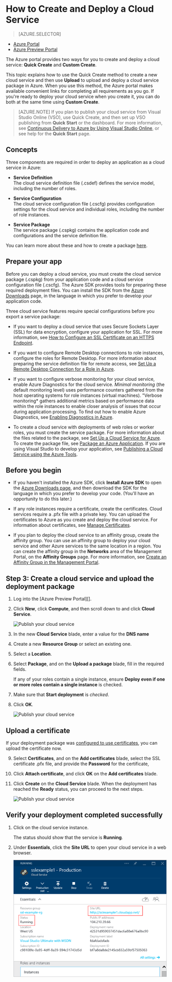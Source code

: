 <properties
	pageTitle="How to create and deploy a cloud service - Azure"
	description="Learn how to create and deploy a cloud service using the Quick Create method in Azure."
	services="cloud-services"
	documentationCenter=""
	authors="Thraka"
	manager="timlt"
	editor=""/>

<tags
	ms.service="cloud-services"
	ms.workload="tbd"
	ms.tgt_pltfrm="na"
	ms.devlang="na"
	ms.topic="hero-article"
	ms.date="06/30/2015"
	ms.author="adegeo"/>




# How to Create and Deploy a Cloud Service

> [AZURE.SELECTOR]
- [Azure Portal](cloud-services-how-to-create-deploy.md)
- [Azure Preview Portal](cloud-services-how-to-create-deploy-portal.md)

The Azure portal provides two ways for you to create and deploy a cloud service: **Quick Create** and **Custom Create**.

This topic explains how to use the Quick Create method to create a new cloud service and then use **Upload** to upload and deploy a cloud service package in Azure. When you use this method, the Azure portal makes available convenient links for completing all requirements as you go. If you're ready to deploy your cloud service when you create it, you can do both at the same time using **Custom Create**.

> [AZURE.NOTE] If you plan to publish your cloud service from Visual Studio Online (VSO), use Quick Create, and then set up VSO publishing from **Quick Start** or the dashboard. For more information, see [Continuous Delivery to Azure by Using Visual Studio Online][TFSTutorialForCloudService], or see help for the **Quick Start** page.

## Concepts
Three components are required in order to deploy an application as a cloud service in Azure:

- **Service Definition**  
  The cloud service definition file (.csdef) defines the service model, including the number of roles.

- **Service Configuration**  
  The cloud service configuration file (.cscfg) provides configuration settings for the cloud service and individual roles, including the number of role instances.

- **Service Package**  
  The service package (.cspkg) contains the application code and configurations and the service definition file.

You can learn more about these and how to create a package [here](cloud-services-model-and-package.md).

## Prepare your app
Before you can deploy a cloud service, you must create the cloud service package (.cspkg) from your application code and a cloud service configuration file (.cscfg). The Azure SDK provides tools for preparing these required deployment files. You can install the SDK from the [Azure Downloads](http://azure.microsoft.com/downloads/) page, in the language in which you prefer to develop your application code.

Three cloud service features require special configurations before you export a service package:

- If you want to deploy a cloud service that uses Secure Sockets Layer (SSL) for data encryption, configure your application for SSL. For more information, see [How to Configure an SSL Certificate on an HTTPS Endpoint](http://msdn.microsoft.com/library/azure/ff795779.aspx).

- If you want to configure Remote Desktop connections to role instances, configure the roles for Remote Desktop. For more information about preparing the service definition file for remote access, see [Set Up a Remote Desktop Connection for a Role in Azure](http://msdn.microsoft.com/library/hh124107.aspx).

- If you want to configure verbose monitoring for your cloud service, enable Azure Diagnostics for the cloud service. *Minimal monitoring* (the default monitoring level) uses performance counters gathered from the host operating systems for role instances (virtual machines). "Verbose monitoring* gathers additional metrics based on performance data within the role instances to enable closer analysis of issues that occur during application processing. To find out how to enable Azure Diagnostics, see [Enabling Diagnostics in Azure](cloud-services-dotnet-diagnostics.md).

- To create a cloud service with deployments of web roles or worker roles, you must create the service package. For more information about the files related to the package, see [Set Up a Cloud Service for Azure](http://msdn.microsoft.com/library/hh124108.aspx). To create the package file, see [Package an Azure Application](http://msdn.microsoft.com/library/hh403979.aspx). If you are using Visual Studio to develop your application, see [Publishing a Cloud Service using the Azure Tools](http://msdn.microsoft.com/library/ff683672.aspx).

## Before you begin

- If you haven't installed the Azure SDK, click **Install Azure SDK** to open the [Azure Downloads page](http://azure.microsoft.com/downloads/), and then download the SDK for the language in which you prefer to develop your code. (You'll have an opportunity to do this later.)

- If any role instances require a certificate, create the certificates. Cloud services require a .pfx file with a private key. You can upload the certificates to Azure as you create and deploy the cloud service. For information about certificates, see [Manage Certificates](http://msdn.microsoft.com/library/gg981929.aspx).

- If you plan to deploy the cloud service to an affinity group, create the affinity group. You can use an affinity group to deploy your cloud service and other Azure services to the same location in a region. You can create the affinity group in the **Networks** area of the Management Portal, on the **Affinity Groups** page. For more information, see [Create an Affinity Group in the Management Portal](http://msdn.microsoft.com/library/jj156209.aspx).


## Step 3: Create a cloud service and upload the deployment package

1. Log into the [Azure Preview Portal][]. 
2. Click **New**, click **Compute**, and then scroll down to and click **Cloud Service**.

    ![Publish your cloud service](media/cloud-services-how-to-create-deploy-portal/create-cloud-service.png)

3. In the new **Cloud Service** blade, enter a value for the **DNS name**
4. Create a new **Resource Group** or select an existing one.
5. Select a **Location**.
6. Select **Package**, and on the **Upload a package** blade, fill in the required fields.  
      
     If any of your roles contain a single instance, ensure **Deploy even if one or more roles contain a single instance** is checked.

7. Make sure that **Start deployment** is *checked*.
8. Click **OK**. 

    ![Publish your cloud service](media/cloud-services-how-to-create-deploy-portal/select-package.png)

## Upload a certificate

If your deployment package was [configured to use certificates](cloud-services-configure-ssl-certificate-portal.md#modify), you can upload the certificate now.

9. Select **Certificates**, and on the **Add certificates** blade, select the SSL certificate .pfx file, and provide the **Password** for the certificate, 
10. Click **Attach certificate**, and click **OK** on the **Add certificates** blade.
11. Click **Create** on the **Cloud Service** blade. When the deployment has reached the **Ready** status, you can proceed to the next steps.

    ![Publish your cloud service](media/cloud-services-how-to-create-deploy-portal/attach-cert.png)


## Verify your deployment completed successfully

1. Click on the cloud service instance.

	The status should show that the service is **Running**.

2. Under **Essentials**, click the **Site URL** to open your cloud service in a web browser.

    ![CloudServices_QuickGlance](./media/cloud-services-how-to-create-deploy-portal/running.png)


[TFSTutorialForCloudService]: http://go.microsoft.com/fwlink/?LinkID=251796&clcid=0x409
 
